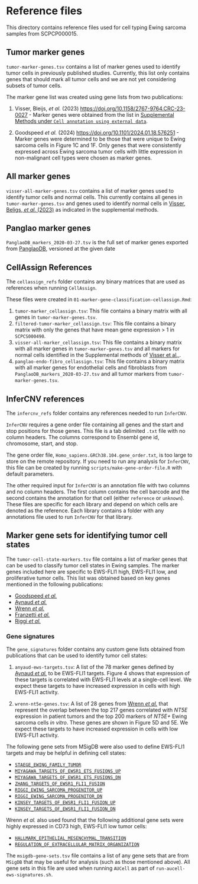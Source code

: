 # Reference files

This directory contains reference files used for cell typing Ewing sarcoma samples from SCPCP000015.

## Tumor marker genes

`tumor-marker-genes.tsv` contains a list of marker genes used to identify tumor cells in previously published studies.
Currently, this list only contains genes that should mark all tumor cells and we are not yet considering subsets of tumor cells.

The marker gene list was created using gene lists from two publications:

1. Visser, Bleijs, _et al._ (2023) https://doi.org/10.1158/2767-9764.CRC-23-0027 - Marker genes were obtained from the list in [Supplemental Methods under `Cell annotation using external data`](https://aacr.silverchair-cdn.com/aacr/content_public/journal/cancerrescommun/3/10/10.1158_2767-9764.crc-23-0027/1/crc-23-0027-s01.pdf).

2. Goodspeed _et al._ (2024) https://doi.org/10.1101/2024.01.18.576251 - Marker genes were determined to be those that were unique to Ewing sarcoma cells in Figure 1C and 1F.
Only genes that were consistently expressed across Ewing sarcoma tumor cells with little expression in non-malignant cell types were chosen as marker genes.

## All marker genes

`visser-all-marker-genes.tsv` contains a list of marker genes used to identify tumor cells and normal cells.
This currently contains all genes in `tumor-marker-genes.tsv` and genes used to identify normal cells in [Visser, Beligs, _et al._ (2023)](https://doi.org/10.1158/2767-9764.CRC-23-0027) as indicated in the supplemental methods.

## Panglao marker genes

`PanglaoDB_markers_2020-03-27.tsv` is the full set of marker genes exported from [PanglaoDB](https://panglaodb.se), versioned at the given date

## CellAssign References

The `cellassign_refs` folder contains any binary matrices that are used as references when running `CellAssign`.

These files were created in `01-marker-gene-classification-cellassign.Rmd`:

1. `tumor-marker_cellassign.tsv`: This file contains a binary matrix with all genes in `tumor-marker-genes.tsv`.
2. `filtered-tumor-marker_cellassign.tsv`: This file contains a binary matrix with only the genes that have mean gene expression > 1 in `SCPCS000490`.
3. `visser-all-marker_cellassign.tsv`: This file contains a binary matrix with all marker genes in `tumor-marker-genes.tsv` and all markers for normal cells identified in the Supplemental methods of [Visser et al.,](https://doi.org/10.1158/2767-9764.CRC-23-0027).
4. `panglao-endo-fibro_cellassign.tsv`: This file contains a binary matrix with all marker genes for endothelial cells and fibroblasts from `PanglaoDB_markers_2020-03-27.tsv` and all tumor markers from `tumor-marker-genes.tsv`.

## InferCNV references

The `infercnv_refs` folder contains any references needed to run `InferCNV`.

`InferCNV` requires a gene order file containing all genes and the start and stop positions for those genes.
This file is a tab delimited `.txt` file with no column headers.
The columns correspond to Ensembl gene id, chromosome, start, and stop.

The gene order file, `Homo_sapiens.GRCh38.104.gene_order.txt`, is too large to store on the remote repository.
If you need to run any analysis for `InferCNV`, this file can be created by running `scripts/make-gene-order-file.R` with default parameters.

The other required input for `InferCNV` is an annotation file with two columns and no column headers.
The first column contains the cell barcode and the second contains the annotation for that cell (either `reference` or `unknown`).
These files are specific for each library and depend on which cells are denoted as the reference.
Each library contains a folder with any annotations file used to run `InferCNV` for that library.

## Marker gene sets for identifying tumor cell states

The `tumor-cell-state-markers.tsv` file contains a list of marker genes that can be used to classify tumor cell states in Ewing samples.
The marker genes included here are specific to EWS-FLI1 high, EWS-FLI1 low, and proliferative tumor cells.
This list was obtained based on key genes mentioned in the following publications:

- [Goodspeed _et al._](https://doi.org/10.1101/2024.01.18.576251)
- [Aynaud _et al._](https://doi.org/10.1016/j.celrep.2020.01.049)
- [Wrenn _et al._](https://doi.org/10.1158/1078-0432.CCR-23-1111)
- [Franzetti _et al._](https://doi.org/10.1038/onc.2016.498)
- [Riggi _et al._](https://doi.org/10.1016/j.ccell.2014.10.004)

### Gene signatures

The `gene_signatures` folder contains any custom gene lists obtained from publications that can be used to identify tumor cell states:

1. `anyaud-ews-targets.tsv`: A list of the 78 marker genes defined by [Aynaud _et al._](https://doi.org/10.1016/j.celrep.2020.01.049) to be EWS-FLI1 targets.
Figure 4 shows that expression of these targets is correlated with EWS-FLI1 levels at a single-cell level.
We expect these targets to have increased expression in cells with high EWS-FLI1 activity.

2. `wrenn-nt5e-genes.tsv`: A list of 28 genes from [Wrenn _et al._](https://doi.org/10.1158/1078-0432.CCR-23-1111) that represent the overlap between the top 217 genes correlated with _NT5E_ expression in patient tumors and the top 200 markers of _NT5E+_ Ewing sarcoma cells _in vitro_.
These genes are shown in Figure 5D and 5E.
We expect these targets to have increased expression in cells with low EWS-FLI1 activity.

The following gene sets from MSigDB were also used to define EWS-FLI1 targets and may be helpful in defining cell states:

- [`STAEGE_EWING_FAMILY_TUMOR`](https://www.gsea-msigdb.org/gsea/msigdb/human/geneset/STAEGE_EWING_FAMILY_TUMOR.html)
- [`MIYAGAWA_TARGETS_OF_EWSR1_ETS_FUSIONS_UP`](https://www.gsea-msigdb.org/gsea/msigdb/human/geneset/MIYAGAWA_TARGETS_OF_EWSR1_ETS_FUSIONS_UP.html)
- [`MIYAGAWA_TARGETS_OF_EWSR1_ETS_FUSIONS_DN`](https://www.gsea-msigdb.org/gsea/msigdb/human/geneset/MIYAGAWA_TARGETS_OF_EWSR1_ETS_FUSIONS_DN.html)
- [`ZHANG_TARGETS_OF_EWSR1_FLI1_FUSION`](https://www.gsea-msigdb.org/gsea/msigdb/human/geneset/ZHANG_TARGETS_OF_EWSR1_FLI1_FUSION.html)
- [`RIGGI_EWING_SARCOMA_PROGENITOR_UP`](https://www.gsea-msigdb.org/gsea/msigdb/human/geneset/RIGGI_EWING_SARCOMA_PROGENITOR_UP.html)
- [`RIGGI_EWING_SARCOMA_PROGENITOR_DN`](https://www.gsea-msigdb.org/gsea/msigdb/human/geneset/RIGGI_EWING_SARCOMA_PROGENITOR_DN.html)
- [`KINSEY_TARGETS_OF_EWSR1_FLI1_FUSION_UP`](https://www.gsea-msigdb.org/gsea/msigdb/human/geneset/KINSEY_TARGETS_OF_EWSR1_FLII_FUSION_UP.html)
- [`KINSEY_TARGETS_OF_EWSR1_FLI1_FUSION_DN`](https://www.gsea-msigdb.org/gsea/msigdb/human/geneset/KINSEY_TARGETS_OF_EWSR1_FLII_FUSION_DN.html)

Wrenn _et al._ also used found that the following additional gene sets were highly expressed in CD73 high, EWS-FLI1 low tumor cells:

- [`HALLMARK_EPITHELIAL_MESENCHYMAL_TRANSITION`](https://www.gsea-msigdb.org/gsea/msigdb/human/geneset/HALLMARK_EPITHELIAL_MESENCHYMAL_TRANSITION.html)
- [`REGULATION_OF_EXTRACELLULAR_MATRIX_ORGANIZATION`](https://www.gsea-msigdb.org/gsea/msigdb/human/geneset/GOBP_REGULATION_OF_EXTRACELLULAR_MATRIX_ORGANIZATION.html)

The `msigdb-gene-sets.tsv` file contains a list of any gene sets that are from `MSigDB` that may be useful for analysis (such as those mentioned above). 
All gene sets in this file are used when running `AUCell` as part of `run-aucell-ews-signatures.sh`. 
